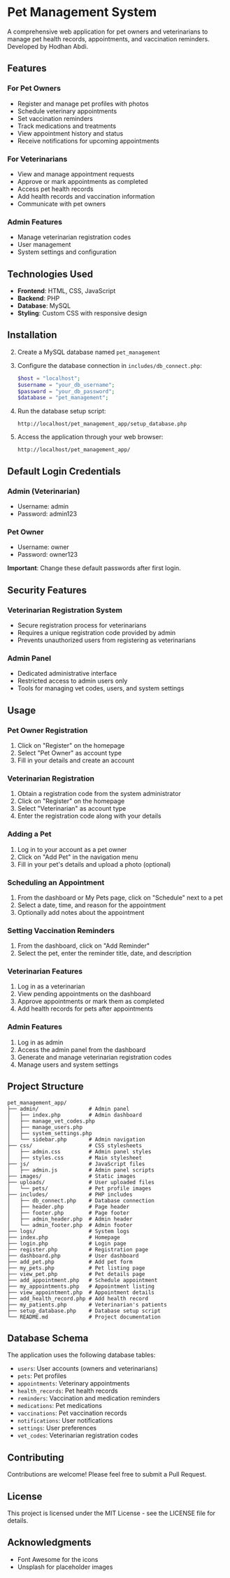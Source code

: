# Pet Management System

A comprehensive web application for pet owners and veterinarians to manage pet health records, appointments, and vaccination reminders. Developed by Hodhan Abdi.

## Features

### For Pet Owners
- Register and manage pet profiles with photos
- Schedule veterinary appointments
- Set vaccination reminders
- Track medications and treatments
- View appointment history and status
- Receive notifications for upcoming appointments

### For Veterinarians
- View and manage appointment requests
- Approve or mark appointments as completed
- Access pet health records
- Add health records and vaccination information
- Communicate with pet owners

### Admin Features
- Manage veterinarian registration codes
- User management
- System settings and configuration

## Technologies Used

- **Frontend**: HTML, CSS, JavaScript
- **Backend**: PHP
- **Database**: MySQL
- **Styling**: Custom CSS with responsive design

## Installation



2. Create a MySQL database named `pet_management`

3. Configure the database connection in `includes/db_connect.php`:
   ```php
   $host = "localhost";
   $username = "your_db_username";
   $password = "your_db_password";
   $database = "pet_management";
   ```

4. Run the database setup script:
   ```
   http://localhost/pet_management_app/setup_database.php
   ```

5. Access the application through your web browser:
   ```
   http://localhost/pet_management_app/
   ```

## Default Login Credentials

### Admin (Veterinarian)
- Username: admin
- Password: admin123

### Pet Owner
- Username: owner
- Password: owner123

**Important**: Change these default passwords after first login.

## Security Features

### Veterinarian Registration System
- Secure registration process for veterinarians
- Requires a unique registration code provided by admin
- Prevents unauthorized users from registering as veterinarians

### Admin Panel
- Dedicated administrative interface
- Restricted access to admin users only
- Tools for managing vet codes, users, and system settings

## Usage

### Pet Owner Registration
1. Click on "Register" on the homepage
2. Select "Pet Owner" as account type
3. Fill in your details and create an account

### Veterinarian Registration
1. Obtain a registration code from the system administrator
2. Click on "Register" on the homepage
3. Select "Veterinarian" as account type
4. Enter the registration code along with your details

### Adding a Pet
1. Log in to your account as a pet owner
2. Click on "Add Pet" in the navigation menu
3. Fill in your pet's details and upload a photo (optional)

### Scheduling an Appointment
1. From the dashboard or My Pets page, click on "Schedule" next to a pet
2. Select a date, time, and reason for the appointment
3. Optionally add notes about the appointment

### Setting Vaccination Reminders
1. From the dashboard, click on "Add Reminder"
2. Select the pet, enter the reminder title, date, and description

### Veterinarian Features
1. Log in as a veterinarian
2. View pending appointments on the dashboard
3. Approve appointments or mark them as completed
4. Add health records for pets after appointments

### Admin Features
1. Log in as admin
2. Access the admin panel from the dashboard
3. Generate and manage veterinarian registration codes
4. Manage users and system settings

## Project Structure

```
pet_management_app/
├── admin/                # Admin panel
│   ├── index.php         # Admin dashboard
│   ├── manage_vet_codes.php
│   ├── manage_users.php
│   ├── system_settings.php
│   └── sidebar.php       # Admin navigation
├── css/                  # CSS stylesheets
│   ├── admin.css         # Admin panel styles
│   ├── styles.css        # Main stylesheet
├── js/                   # JavaScript files
│   ├── admin.js          # Admin panel scripts
├── images/               # Static images
├── uploads/              # User uploaded files
│   └── pets/             # Pet profile images
├── includes/             # PHP includes
│   ├── db_connect.php    # Database connection
│   ├── header.php        # Page header
│   ├── footer.php        # Page footer
│   ├── admin_header.php  # Admin header
│   └── admin_footer.php  # Admin footer
├── logs/                 # System logs
├── index.php             # Homepage
├── login.php             # Login page
├── register.php          # Registration page
├── dashboard.php         # User dashboard
├── add_pet.php           # Add pet form
├── my_pets.php           # Pet listing page
├── view_pet.php          # Pet details page
├── add_appointment.php   # Schedule appointment
├── my_appointments.php   # Appointment listing
├── view_appointment.php  # Appointment details
├── add_health_record.php # Add health record
├── my_patients.php       # Veterinarian's patients
├── setup_database.php    # Database setup script
└── README.md             # Project documentation
```

## Database Schema

The application uses the following database tables:

- `users`: User accounts (owners and veterinarians)
- `pets`: Pet profiles
- `appointments`: Veterinary appointments
- `health_records`: Pet health records
- `reminders`: Vaccination and medication reminders
- `medications`: Pet medications
- `vaccinations`: Pet vaccination records
- `notifications`: User notifications
- `settings`: User preferences
- `vet_codes`: Veterinarian registration codes

## Contributing

Contributions are welcome! Please feel free to submit a Pull Request.

## License

This project is licensed under the MIT License - see the LICENSE file for details.

## Acknowledgments

- Font Awesome for the icons
- Unsplash for placeholder images

